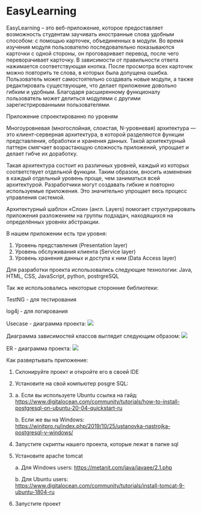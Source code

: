 # EasyLearning
EasyLearning – это веб-приложение, которое предоставляет возможность студентам заучивать иностранные слова удобным способом: с помощью карточек, объединенных в модули.
Во время изучения модуля пользователю последовательно показываются карточки с одной стороны, он проговаривает перевод, после чего переворачивает карточку. В зависимости
от правильности ответа нажимается соответствующая кнопка. После просмотра всех карточек можно повторить те слова, в которых была допущена ошибка. Пользователь может 
самостоятельно создавать новые модули, а также редактировать существующие, что делает приложение довольно гибким и удобным. Благодаря расширенному функционалу пользователь 
может делиться модулями с другими зарегистрированными пользователями.

Приложение спроектированно по уровням

Многоуровневая (многослойная, слоистая, N-уровневая) архитектура — это клиент-серверная архитектура, в которой разделяются функции представления, обработки и хранения данных. Такой архитектурный паттерн смягчает возрастающую сложность приложений, упрощает и делает гибче их доработку.

Такая архитектура состоит из различных уровней, каждый из которых соответствует отдельной функции. Таким образом, вносить изменения в каждый отдельный уровень проще, чем заниматься всей архитектурой. Разработчики могут создавать гибкие и повторно используемые приложения. Это значительно упрощает весь процесс управления системой.

Архитектурный шаблон «Слои» (англ. Layers) помогает структурировать приложения разложением на группы подзадач, находящихся на определённых уровнях абстракции.

В нашем приложении есть три уровня:
1. Уровень представления (Presentation layer)
2. Уровень обслуживания клиента (Service layer)
3. Уровень хранения данных и доступа к ним (Data Access layer)

Для разработки проекта использовались следующие технологии:
Java, HTML, CSS, JavaScript, python, postrgreSQL

Так же использовались некоторые сторонние библиотеки:

TestNG - для тестирования

log4j - для логирования


Usecase - диаграмма проекта:
![](/home/dmitriy/Pictures/aaa.png)

Диаграмма зависимостей классов выглядит следующим образом:
![](/home/dmitriy/Pictures/diagram.png)


ER - диаграмма проекта:
![](/home/dmitriy/Pictures/ABOBA.jpg)

Как развертывать приложение:
1. Склонируйте проект и откройте его в своей IDE
2. Установите на свой компьютер posgre SQL:
    
3. a. Если вы используете Ubuntu ссылка на гайд: https://www.digitalocean.com/community/tutorials/how-to-install-postgresql-on-ubuntu-20-04-quickstart-ru
    
    b. Если же вы на Windows: https://winitpro.ru/index.php/2019/10/25/ustanovka-nastrojka-postgresql-v-windows/
4. Запустите скрипты нашего проекта, которые лежат в папке sql
5. Установите apache tomcat
    
    a. Для Windows users: https://metanit.com/java/javaee/2.1.php

    b. Для Ubuntu users: https://www.digitalocean.com/community/tutorials/install-tomcat-9-ubuntu-1804-ru

6. Запустите проект




